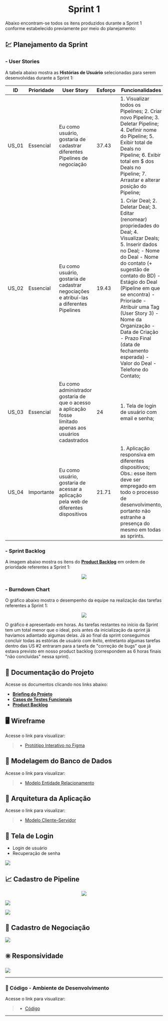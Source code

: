 <h1 align="center"> 
  Sprint 1
</h1>

Abaixo encontram-se todos os itens produzidos durante a Sprint 1 conforme estabelecido previamente por meio do planejamento: 

## 💹 Planejamento da Sprint

### - User Stories

A tabela abaixo mostra as __Histórias de Usuário__ selecionadas para serem desenvolvidas durante a Sprint 1:

| ID     | Prioridade | User Story                       | Esforço                              | Funcionalidades                      |
| -------| ---------- | -------------------------------- | ------------------------------------ | ------------------------------------ |
| US_01  | Essencial  | Eu como usuário, gostaria de cadastrar diferentes Pipelines de negociação | 37.43 | 1. Visualizar todos os Pipelines; 2. Criar novo Pipeline; 3. Deletar Pipeline; 4. Definir nome do Pipeline; 5. Exibir total de Deals no Pipeline; 6. Exibir total em $ dos Deals no Pipeline; 7. Arrastar e alterar posição do Pipeline; | 
| US_02  | Essencial  | Eu como usuário, gostaria de cadastrar negociações e atribuí-las a diferentes Pipelines  | 19.43 | 1. Criar Deal; 2. Deletar Deal; 3. Editar (renomear) propriedades do Deal; 4. Visualizar Deals; 5. Inserir dados no Deal; - Nome do Deal - Nome do contato (+ sugestão de contato do BD) - Estágio do Deal (Pipeline em que se encontra) - Prioriade - Atribuir uma Tag (User Story 3) - Nome da Organização - Data de Criação - Prazo Final (data de fechamento esperada) - Valor do Deal - Telefone do Contato; |
| US_03  | Essencial  | Eu como administrador gostaria de que o acesso a aplicação fosse limitado apenas aos usuários cadastrados | 24 | 1. Tela de login de usuário com email e senha; |
| US_04  | Importante | Eu como usuário, gostaria de acessar a aplicação pela web de diferentes dispositivos | 21.71 | 1. Aplicação responsiva em diferentes dispositivos; Obs.: esse item deve ser empregado em todo o processo de desenvolvimento, portanto não estranhe a presença do mesmo em todas as sprints. |

### - Sprint Backlog

A imagem abaixo mostra os itens do [__Product Backlog__](https://github.com/vinicius-hso/api-sem3-target-crm/blob/Sprint-1/Documentation/product-backlog-target.pdf) em ordem de prioridade referentes a Sprint 1:

<p align="center">
  <img src="https://github.com/vinicius-hso/api-sem3-target-crm/blob/Sprint-1/Documentation/user-story1.jpeg"/></p>

### - Burndown Chart

O gráfico abaixo mostra o desempenho da equipe na realização das tarefas referentes a Sprint 1:

<p align="center">
  <img src="https://github.com/vinicius-hso/api-sem3-target-crm/blob/Sprint-1/Images/Burndown_chart_S1.png"/></p>
  
  O gráfico é apresentado em horas. As tarefas restantes no início da Sprint tem um total menor que o ideal, pois antes da inicialização da sprint já havíamos adiantado algumas delas. Já ao final da sprint conseguimos concluir todas as estórias de usuário com êxito, entretanto algumas tarefas dentro das US #2 entraram para a tarefa de "correção de bugs" que já estava previsto em nosso product backlog (correspondem as 6 horas finais "não concluídas" nessa sprint). 

## 📂 Documentação do Projeto

Acesse os documentos clicando nos links abaixo:

* [__Briefing do Projeto__](https://github.com/vinicius-hso/api-sem3-target-crm/blob/Sprint-1/Documentation/briefing-target.pdf)
* [__Casos de Testes Funcionais__](https://github.com/vinicius-hso/api-sem3-target-crm/blob/Sprint-1/Documentation/Tests%20-%20BDD/testes-realizados.pdf)
* [__Product Backlog__](https://github.com/vinicius-hso/api-sem3-target-crm/blob/Sprint-1/Documentation/product-backlog-target.pdf)

## 🖥️ Wireframe 

Acesse o link para visualizar:

> * [Protótipo Interativo no Figma](https://www.figma.com/proto/9Wjemyb5Fc0einoBG4pciU/API---cluster8?node-id=217%3A1296&scaling=contain&page-id=0%3A1&starting-point-node-id=217%3A1296)

## 🎲 Modelagem do Banco de Dados

Acesse o link para visualizar:

> * [Modelo Entidade Relacionamento](https://github.com/vinicius-hso/api-sem3-target-crm/blob/Sprint-1/Documentation/modelo-l%C3%B3gico-relacional.jpeg)


## 📐 Arquitetura da Aplicação

Acesse o link para visualizar:

> * [Modelo Cliente–Servidor](https://github.com/vinicius-hso/api-sem3-target-crm/blob/Sprint-1/Documentation/arquitetura-da-aplica%C3%A7%C3%A3o.jpeg)
 
## 🔑 Tela de Login

* Login de usuário
* Recuperação de senha

![](https://github.com/vinicius-hso/api-sem3-target-crm/blob/Sprint-1/Documentation/Tests%20-%20BDD/gifs/recuperar-senha.gif)

## 📈 Cadastro de Pipeline

<p align="center">
  <img src="![](https://github.com/vinicius-hso/api-sem3-target-crm/blob/Sprint-1/Documentation/Tests%20-%20BDD/gifs/novo-pipeline.gif)"/></p>

![](https://github.com/vinicius-hso/api-sem3-target-crm/blob/Sprint-1/Documentation/Tests%20-%20BDD/gifs/deletar-pipeline.gif)

![](https://github.com/vinicius-hso/api-sem3-target-crm/blob/Sprint-1/Documentation/Tests%20-%20BDD/gifs/editar-pipeline.gif)

## 💼 Cadastro de Negociação

![](https://github.com/vinicius-hso/api-sem3-target-crm/blob/Sprint-1/Documentation/Tests%20-%20BDD/gifs/create-deal.gif)

## ❇️ Responsividade

![](https://github.com/vinicius-hso/api-sem3-target-crm/blob/Sprint-1/Documentation/Tests%20-%20BDD/gifs/responsividade.gif)

-------------------------------------------------------------------------------------------------------------------------------------------------------------------

### 📃 Código - Ambiente de Desenvolvimento 

Acesse o link para visualizar:

> * [Código](https://github.com/vinicius-hso/api-sem3-target-crm/tree/development)
 
-------------------------------------------------------------------------------------------------------------------------------------------------------------------
